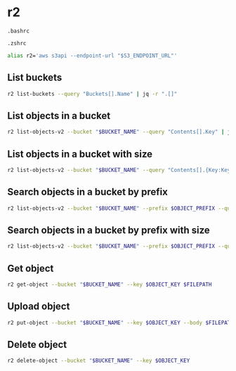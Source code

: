 # r2

`.bashrc`

`.zshrc`

```bash
alias r2='aws s3api --endpoint-url "$S3_ENDPOINT_URL"'
```

## List buckets

```bash
r2 list-buckets --query "Buckets[].Name" | jq -r ".[]"
```

## List objects in a bucket

```bash
r2 list-objects-v2 --bucket "$BUCKET_NAME" --query "Contents[].Key" | jq -r ".[]"
```

## List objects in a bucket with size

```bash
r2 list-objects-v2 --bucket "$BUCKET_NAME" --query "Contents[].{Key:Key,Size:Size}" | jq -r ".[] | [.Key,.Size] | @tsv"
```

## Search objects in a bucket by prefix

```bash
r2 list-objects-v2 --bucket "$BUCKET_NAME" --prefix $OBJECT_PREFIX --query "Contents[].Key" | jq -r ".[]"
```

## Search objects in a bucket by prefix with size

```bash
r2 list-objects-v2 --bucket "$BUCKET_NAME" --prefix $OBJECT_PREFIX --query "Contents[].{Key:Key,Size:Size}" | jq -r ".[] | [.Key,.Size] | @tsv"
```

## Get object

```bash
r2 get-object --bucket "$BUCKET_NAME" --key $OBJECT_KEY $FILEPATH
```

## Upload object

```bash
r2 put-object --bucket "$BUCKET_NAME" --key $OBJECT_KEY --body $FILEPATH
```

## Delete object

```bash
r2 delete-object --bucket "$BUCKET_NAME" --key $OBJECT_KEY
```

